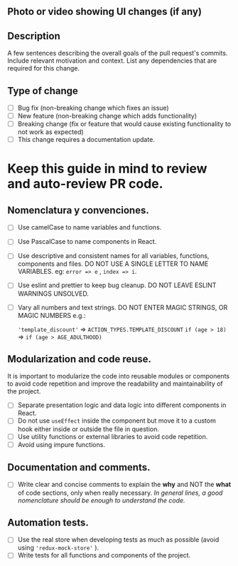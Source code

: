 ## Photo or video showing UI changes (if any)

## Description

A few sentences describing the overall goals of the pull request's commits. Include relevant motivation and context. List any dependencies that are required for this change.

## Type of change

- [ ] Bug fix (non-breaking change which fixes an issue)
- [ ] New feature (non-breaking change which adds functionality)
- [ ] Breaking change (fix or feature that would cause existing functionality to not work as expected)
- [ ] This change requires a documentation update.

# Keep this guide in mind to review and auto-review PR code.

## Nomenclatura y convenciones.

- [ ] Use camelCase to name variables and functions.
- [ ] Use PascalCase to name components in React.
- [ ] Use descriptive and consistent names for all variables, functions, components and files. DO NOT USE A SINGLE LETTER TO NAME VARIABLES. eg: `error => e` , `index => i`.
- [ ] Use eslint and prettier to keep bug cleanup. DO NOT LEAVE ESLINT WARNINGS UNSOLVED.
- [ ] Vary all numbers and text strings. DO NOT ENTER MAGIC STRINGS, OR MAGIC NUMBERS e.g.:

  `'template_discount'` => `ACTION_TYPES.TEMPLATE_DISCOUNT`
  `if (age > 18)` => `if (age > AGE_ADULTHOOD)`

## Modularization and code reuse.

It is important to modularize the code into reusable modules or components to avoid code repetition and improve the readability and maintainability of the project.

- [ ] Separate presentation logic and data logic into different components in React.
- [ ] Do not use `useEffect` inside the component but move it to a custom hook either inside or outside the file in question.
- [ ] Use utility functions or external libraries to avoid code repetition.
- [ ] Avoid using impure functions.

## Documentation and comments.

- [ ] Write clear and concise comments to explain the **why** and NOT the **what** of code sections, only when really necessary. _In general lines, a good nomenclature should be enough to understand the code._

## Automation tests.

- [ ] Use the real store when developing tests as much as possible (avoid using `'redux-mock-store'` ).
- [ ] Write tests for all functions and components of the project.
